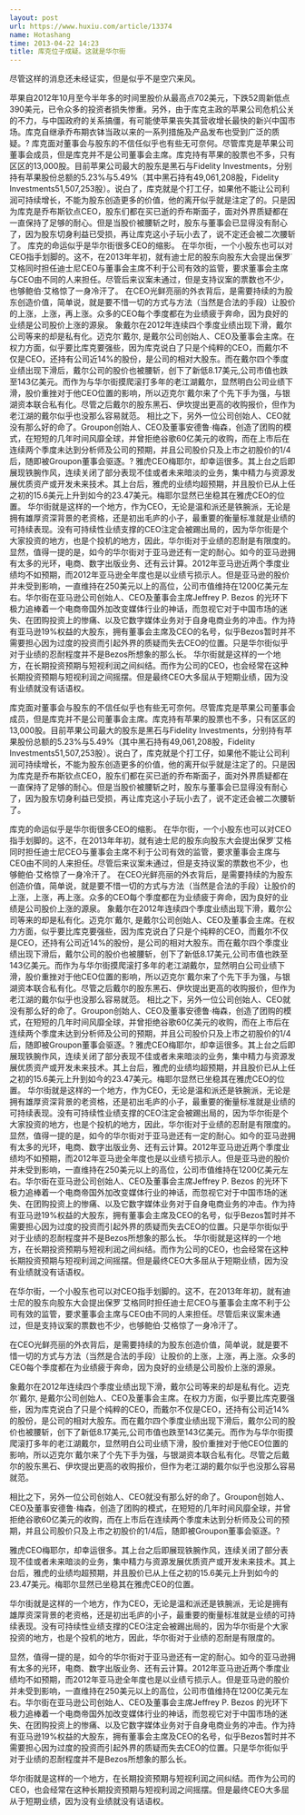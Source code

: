 ```yaml
---
layout: post
url: https://www.huxiu.com/article/13374
name: Hotashang
time: 2013-04-22 14:23
title: 库克位子成疑。这就是华尔街
---
```

尽管这样的消息还未经证实，但是似乎不是空穴来风。

苹果自2012年10月至今半年多的时间里股价从最高点702美元，下跌52周新低点390美元，已令众多的投资者损失惨重。另外，由于库克主政的苹果公司危机公关的不力，与中国政府的关系搞僵，有可能使苹果丧失其营收增长最快的新兴中国市场。库克自继承乔布期衣钵当政以来的一系列措施及产品发布也受到广泛的质疑。? 库克面对董事会与股东的不信任似乎也有些无可奈何。尽管库克是苹果公司董事会成员，但是库克并不是公司董事会主席。库克持有苹果的股票也不多，只有区区的13,000股。目前苹果公司最大的股东是黑石与Fidelity Investments，分别持有苹果股份总额的5.23%与5.49%（其中黑石持有49,061,208股，Fidelity Investments51,507,253股）。说白了，库克就是个打工仔，如果他不能让公司利润可持续增长，不能为股东创造更多的价值，他的离开似乎就是注定了的。只是因为库克是乔布斯钦点CEO，股东们都在买已逝的乔布斯面子，面对外界质疑都在一直保持了足够的耐心。但是当股价被腰斩之时，股东与董事会已显得没有耐心了，因为股东切身利益已受损，再让库克这小子玩小去了，说不定还会被二次腰斩了。 库克的命运似乎是华尔街很多CEO的缩影。 在华尔街，一个小股东也可以对CEO指手划脚的。这不，在2013年年初，就有迪士尼的股东向股东大会提出保罗˙艾格同时担任迪士尼CEO与董事会主席不利于公司有效的监管，要求董事会主席与CEO由不同的人来担任。尽管后来议案未通过，但是支持议案的票数也不少，也够鲍伯·艾格惊了一身冷汗了。 在CEO光鲜亮丽的外衣背后，是需要持续的为股东创造价值，简单说，就是要不惜一切的方式与方法（当然是合法的手段）让股价的上涨，上涨，再上涨。众多的CEO每个季度都在为业绩疲于奔命，因为良好的业绩是公司股价上涨的源泉。 象戴尔在2012年连续四个季度业绩出现下滑，戴尔公司等来的却是私有化。迈克尔˙戴尔, 是戴尔公司创始人、CEO及董事会主席。在权力方面，似乎要比库克要强些，因为库克说白了只是个纯粹的CEO，而戴尔不仅是CEO，还持有公司近14%的股份，是公司的相对大股东。而在戴尔四个季度业绩出现下滑后，戴尔公司的股价也被腰斩，创下了新低8.17美元,公司市值也跌至143亿美元。而作为与华尔街摸爬滚打多年的老江湖戴尔，显然明白公司业绩下滑，股价重挫对于他CEO位置的影响，所以迈克尔˙戴尔来了个先下手为强，与银湖资本联合私有化。尽管之后戴尔的股东黑石、伊坎提出更高的收购报价，但作为老江湖的戴尔似乎也没那么容易就范。 相比之下，另外一位公司创始人、CEO就没有那么好的命了。Groupon创始人、CEO及董事安德鲁·梅森，创造了团购的模式，在短短的几年时间风靡全球，并曾拒绝谷歌60亿美元的收购，而在上市后在连续两个季度未达到分析师及公司的预期，并且公司股价只及上市之初股价的1/4后，随即被Groupon董事会驱逐。? 雅虎CEO梅耶尔，却幸运很多。其上台之后即展现铁腕作风，连续关闭了部分表现不佳或者未来暗淡的业务，集中精力与资源发展优质资产或开发未来技术。其上台后，雅虎的业绩均超预期，并且股价已从上任之初的15.6美元上升到如今的23.47美元。梅耶尔显然已坐稳其在雅虎CEO的位置。 华尔街就是这样的一个地方，作为CEO，无论是温和派还是铁腕派，无论是拥有雄厚资深背景的老资格，还是初出毛庐的小子，最重要的衡量标准就是业绩的可持续表现。没有可持续性业绩支撑的CEO注定会被踢出局的，因为华尔街是个大家投资的地方，也是个投机的地方，因此，华尔街对于业绩的忍耐是有限度的。 显然，值得一提的是，如今的华尔街对于亚马逊还有一定的耐心。如今的亚马逊拥有太多的光环，电商、数字出版业务、还有云计算。2012年亚马逊近两个季度业绩均不如预期，而2012年亚马逊全年度也是以业绩亏损示人。但是亚马逊的股价并未受到影响，一直维持在250美元以上的高位，公司市值维持在1200亿美元左右。华尔街在亚马逊公司创始人、CEO及董事会主席Jeffrey P. Bezos 的光环下极力追棒着一个电商帝国外加改变媒体行业的神话，而忽视它对于中国市场的迷失、在团购投资上的惨痛、以及它数字媒体业务对于自身电商业务的冲击。作为持有亚马逊19%权益的大股东，拥有董事会主席及CEO的名号，似乎Bezos暂时并不需要担心因为过度的投资而引起外界的质疑而失去CEO的位置。只是华尔街似乎对于业绩的忍耐程度并不是Bezos所想象的那么长。 华尔街就是这样的一个地方，在长期投资预期与短视利润之间纠结。而作为公司的CEO，也会经常在这种长期投资预期与短视利润之间摇摆。但是最终CEO大多屈从于短期业绩，因为没有业绩就没有话语权。

库克面对董事会与股东的不信任似乎也有些无可奈何。尽管库克是苹果公司董事会成员，但是库克并不是公司董事会主席。库克持有苹果的股票也不多，只有区区的13,000股。目前苹果公司最大的股东是黑石与Fidelity Investments，分别持有苹果股份总额的5.23%与5.49%（其中黑石持有49,061,208股，Fidelity Investments51,507,253股）。说白了，库克就是个打工仔，如果他不能让公司利润可持续增长，不能为股东创造更多的价值，他的离开似乎就是注定了的。只是因为库克是乔布斯钦点CEO，股东们都在买已逝的乔布斯面子，面对外界质疑都在一直保持了足够的耐心。但是当股价被腰斩之时，股东与董事会已显得没有耐心了，因为股东切身利益已受损，再让库克这小子玩小去了，说不定还会被二次腰斩了。

库克的命运似乎是华尔街很多CEO的缩影。 在华尔街，一个小股东也可以对CEO指手划脚的。这不，在2013年年初，就有迪士尼的股东向股东大会提出保罗˙艾格同时担任迪士尼CEO与董事会主席不利于公司有效的监管，要求董事会主席与CEO由不同的人来担任。尽管后来议案未通过，但是支持议案的票数也不少，也够鲍伯·艾格惊了一身冷汗了。 在CEO光鲜亮丽的外衣背后，是需要持续的为股东创造价值，简单说，就是要不惜一切的方式与方法（当然是合法的手段）让股价的上涨，上涨，再上涨。众多的CEO每个季度都在为业绩疲于奔命，因为良好的业绩是公司股价上涨的源泉。 象戴尔在2012年连续四个季度业绩出现下滑，戴尔公司等来的却是私有化。迈克尔˙戴尔, 是戴尔公司创始人、CEO及董事会主席。在权力方面，似乎要比库克要强些，因为库克说白了只是个纯粹的CEO，而戴尔不仅是CEO，还持有公司近14%的股份，是公司的相对大股东。而在戴尔四个季度业绩出现下滑后，戴尔公司的股价也被腰斩，创下了新低8.17美元,公司市值也跌至143亿美元。而作为与华尔街摸爬滚打多年的老江湖戴尔，显然明白公司业绩下滑，股价重挫对于他CEO位置的影响，所以迈克尔˙戴尔来了个先下手为强，与银湖资本联合私有化。尽管之后戴尔的股东黑石、伊坎提出更高的收购报价，但作为老江湖的戴尔似乎也没那么容易就范。 相比之下，另外一位公司创始人、CEO就没有那么好的命了。Groupon创始人、CEO及董事安德鲁·梅森，创造了团购的模式，在短短的几年时间风靡全球，并曾拒绝谷歌60亿美元的收购，而在上市后在连续两个季度未达到分析师及公司的预期，并且公司股价只及上市之初股价的1/4后，随即被Groupon董事会驱逐。? 雅虎CEO梅耶尔，却幸运很多。其上台之后即展现铁腕作风，连续关闭了部分表现不佳或者未来暗淡的业务，集中精力与资源发展优质资产或开发未来技术。其上台后，雅虎的业绩均超预期，并且股价已从上任之初的15.6美元上升到如今的23.47美元。梅耶尔显然已坐稳其在雅虎CEO的位置。 华尔街就是这样的一个地方，作为CEO，无论是温和派还是铁腕派，无论是拥有雄厚资深背景的老资格，还是初出毛庐的小子，最重要的衡量标准就是业绩的可持续表现。没有可持续性业绩支撑的CEO注定会被踢出局的，因为华尔街是个大家投资的地方，也是个投机的地方，因此，华尔街对于业绩的忍耐是有限度的。 显然，值得一提的是，如今的华尔街对于亚马逊还有一定的耐心。如今的亚马逊拥有太多的光环，电商、数字出版业务、还有云计算。2012年亚马逊近两个季度业绩均不如预期，而2012年亚马逊全年度也是以业绩亏损示人。但是亚马逊的股价并未受到影响，一直维持在250美元以上的高位，公司市值维持在1200亿美元左右。华尔街在亚马逊公司创始人、CEO及董事会主席Jeffrey P. Bezos 的光环下极力追棒着一个电商帝国外加改变媒体行业的神话，而忽视它对于中国市场的迷失、在团购投资上的惨痛、以及它数字媒体业务对于自身电商业务的冲击。作为持有亚马逊19%权益的大股东，拥有董事会主席及CEO的名号，似乎Bezos暂时并不需要担心因为过度的投资而引起外界的质疑而失去CEO的位置。只是华尔街似乎对于业绩的忍耐程度并不是Bezos所想象的那么长。 华尔街就是这样的一个地方，在长期投资预期与短视利润之间纠结。而作为公司的CEO，也会经常在这种长期投资预期与短视利润之间摇摆。但是最终CEO大多屈从于短期业绩，因为没有业绩就没有话语权。

在华尔街，一个小股东也可以对CEO指手划脚的。这不，在2013年年初，就有迪士尼的股东向股东大会提出保罗˙艾格同时担任迪士尼CEO与董事会主席不利于公司有效的监管，要求董事会主席与CEO由不同的人来担任。尽管后来议案未通过，但是支持议案的票数也不少，也够鲍伯·艾格惊了一身冷汗了。

在CEO光鲜亮丽的外衣背后，是需要持续的为股东创造价值，简单说，就是要不惜一切的方式与方法（当然是合法的手段）让股价的上涨，上涨，再上涨。众多的CEO每个季度都在为业绩疲于奔命，因为良好的业绩是公司股价上涨的源泉。

象戴尔在2012年连续四个季度业绩出现下滑，戴尔公司等来的却是私有化。迈克尔˙戴尔, 是戴尔公司创始人、CEO及董事会主席。在权力方面，似乎要比库克要强些，因为库克说白了只是个纯粹的CEO，而戴尔不仅是CEO，还持有公司近14%的股份，是公司的相对大股东。而在戴尔四个季度业绩出现下滑后，戴尔公司的股价也被腰斩，创下了新低8.17美元,公司市值也跌至143亿美元。而作为与华尔街摸爬滚打多年的老江湖戴尔，显然明白公司业绩下滑，股价重挫对于他CEO位置的影响，所以迈克尔˙戴尔来了个先下手为强，与银湖资本联合私有化。尽管之后戴尔的股东黑石、伊坎提出更高的收购报价，但作为老江湖的戴尔似乎也没那么容易就范。

相比之下，另外一位公司创始人、CEO就没有那么好的命了。Groupon创始人、CEO及董事安德鲁·梅森，创造了团购的模式，在短短的几年时间风靡全球，并曾拒绝谷歌60亿美元的收购，而在上市后在连续两个季度未达到分析师及公司的预期，并且公司股价只及上市之初股价的1/4后，随即被Groupon董事会驱逐。?

雅虎CEO梅耶尔，却幸运很多。其上台之后即展现铁腕作风，连续关闭了部分表现不佳或者未来暗淡的业务，集中精力与资源发展优质资产或开发未来技术。其上台后，雅虎的业绩均超预期，并且股价已从上任之初的15.6美元上升到如今的23.47美元。梅耶尔显然已坐稳其在雅虎CEO的位置。

华尔街就是这样的一个地方，作为CEO，无论是温和派还是铁腕派，无论是拥有雄厚资深背景的老资格，还是初出毛庐的小子，最重要的衡量标准就是业绩的可持续表现。没有可持续性业绩支撑的CEO注定会被踢出局的，因为华尔街是个大家投资的地方，也是个投机的地方，因此，华尔街对于业绩的忍耐是有限度的。

显然，值得一提的是，如今的华尔街对于亚马逊还有一定的耐心。如今的亚马逊拥有太多的光环，电商、数字出版业务、还有云计算。2012年亚马逊近两个季度业绩均不如预期，而2012年亚马逊全年度也是以业绩亏损示人。但是亚马逊的股价并未受到影响，一直维持在250美元以上的高位，公司市值维持在1200亿美元左右。华尔街在亚马逊公司创始人、CEO及董事会主席Jeffrey P. Bezos 的光环下极力追棒着一个电商帝国外加改变媒体行业的神话，而忽视它对于中国市场的迷失、在团购投资上的惨痛、以及它数字媒体业务对于自身电商业务的冲击。作为持有亚马逊19%权益的大股东，拥有董事会主席及CEO的名号，似乎Bezos暂时并不需要担心因为过度的投资而引起外界的质疑而失去CEO的位置。只是华尔街似乎对于业绩的忍耐程度并不是Bezos所想象的那么长。

华尔街就是这样的一个地方，在长期投资预期与短视利润之间纠结。而作为公司的CEO，也会经常在这种长期投资预期与短视利润之间摇摆。但是最终CEO大多屈从于短期业绩，因为没有业绩就没有话语权。

